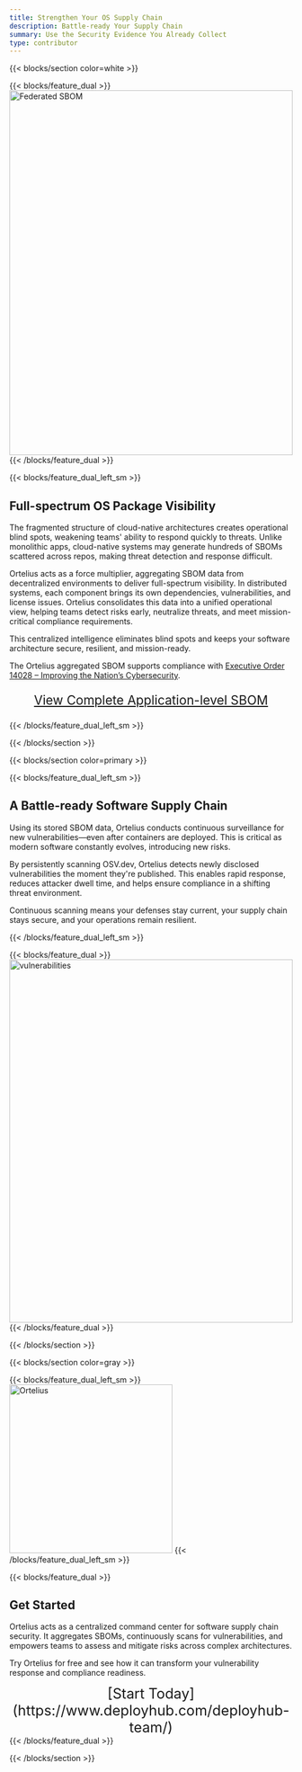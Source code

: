 ```yaml
---
title: Strengthen Your OS Supply Chain
description: Battle-ready Your Supply Chain
summary: Use the Security Evidence You Already Collect
type: contributor
---
```


{{< blocks/section color=white >}}

{{< blocks/feature_dual >}} 
<img src="/images/federatedsbom.png" alt="Federated SBOM" height="649px" width="100%"/>
{{< /blocks/feature_dual >}} 

{{< blocks/feature_dual_left_sm >}} 
## Full-spectrum OS Package Visibility

The fragmented structure of cloud-native architectures creates operational blind spots, weakening teams' ability to respond quickly to threats. Unlike monolithic apps, cloud-native systems may generate hundreds of SBOMs scattered across repos, making threat detection and response difficult.

Ortelius acts as a force multiplier, aggregating SBOM data from decentralized environments to deliver full-spectrum visibility. In distributed systems, each component brings its own dependencies, vulnerabilities, and license issues. Ortelius consolidates this data into a unified operational view, helping teams detect risks early, neutralize threats, and meet mission-critical compliance requirements.

This centralized intelligence eliminates blind spots and keeps your software architecture secure, resilient, and mission-ready.

The Ortelius aggregated SBOM supports compliance with [Executive Order 14028 – Improving the Nation’s Cybersecurity](https://www.gsa.gov/technology/it-contract-vehicles-and-purchasing-programs/information-technology-category/it-security/executive-order-14028).

<div style="font-size:1.6em;text-align:center;margin-top:10px;">

[View Complete Application-level SBOM](/images/application-sbom.pdf)
</div>
{{< /blocks/feature_dual_left_sm >}} 

{{< /blocks/section >}}

{{< blocks/section color=primary >}}

{{< blocks/feature_dual_left_sm >}} 
## A Battle-ready Software Supply Chain

Using its stored SBOM data, Ortelius conducts continuous surveillance for new vulnerabilities—even after containers are deployed. This is critical as modern software constantly evolves, introducing new risks.

By persistently scanning OSV.dev, Ortelius detects newly disclosed vulnerabilities the moment they're published. This enables rapid response, reduces attacker dwell time, and helps ensure compliance in a shifting threat environment.

Continuous scanning means your defenses stay current, your supply chain stays secure, and your operations remain resilient.

{{< /blocks/feature_dual_left_sm >}} 

{{< blocks/feature_dual >}} 
<img src="/images/fullscreen-vulnerabilities.png" alt="vulnerabilities" height="646px" width="100%" />
{{< /blocks/feature_dual >}} 

{{< /blocks/section >}}

{{< blocks/section color=gray >}}

{{< blocks/feature_dual_left_sm >}} 
<img src="/images/Otelius-transparent1-300x290.png" alt="Ortelius" height="300px" width="290px"/>
{{< /blocks/feature_dual_left_sm >}} 

{{< blocks/feature_dual >}} 
## Get Started

Ortelius acts as a centralized command center for software supply chain security. It aggregates SBOMs, continuously scans for vulnerabilities, and empowers teams to assess and mitigate risks across complex architectures.

Try Ortelius for free and see how it can transform your vulnerability response and compliance readiness.

<div style="font-size:1.8em;text-align:center;margin-top:10px">
[Start Today](https://www.deployhub.com/deployhub-team/)
</div>
{{< /blocks/feature_dual >}}

{{< /blocks/section >}}
